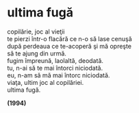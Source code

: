 ﻿# ultima fugă

copilărie, joc al vieţii  
te pierzi într-o flacără ce n-o să lase cenuşă  
după perdeaua ce te-acoperă şi mă opreşte  
să te ajung din urmă.  
fugim împreună, laolaltă, deodată.  
tu, n-ai să te mai întorci niciodată.  
eu, n-am să mă mai întorc niciodată.  
viaţa, ultim joc al copilăriei.  
ultima fugă.

**(1994)**